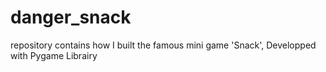 # danger_snack
repository contains how I built the famous mini game 'Snack', Developped with Pygame Librairy 

